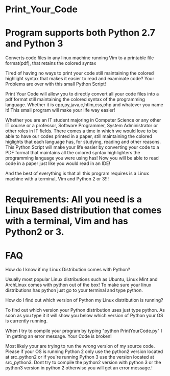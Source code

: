 # Print_Your_Code
# Program supports both Python 2.7 and Python 3
Converts code files in any linux machine running Vim to a printable  file format(pdf), that retains the colored syntax

Tired of having no ways to print your code still maintaining the colored highlight syntax that makes it easier to read and examinate code? Your Problems are over with this small Python Script!

Print Your Code will allow you to directly convert all your code files into a pdf format still maintaining the colored syntax of the programming language. Whether it is cpp,py,java,c,htlm,css,php and whatever you name it! This small program will make your life way easier!

Whether you are an IT student majoring in Computer Science or any other IT course or a professor, Software Programmer, System Administrator or other roles in IT fields. There comes a time in which we would love to be able to have our codes printed in a paper, still maintaining the colored higlights that each language has, for studying, reading and other reasons. This Python Script will make your life easier by converting your code to a PDF format that maintains all the colored syntax highlighters the programming language you were using has! Now you will be able to read code in a paper just like you would read in an IDE!

And the best of everything is that all this program requires is a Linux machine with a terminal, Vim and Python 2 or 3!!!

# Requirements: All you need is a Linux Based distribution that comes with a terminal, Vim and has Python2 or 3.


# FAQ

How do I know if my Linux Distribution comes with Python?

Usually most popular Linux distributions such as Ubuntu, Linux Mint and ArchLinux comes with python out of the box!
To make sure your linux distributions has python just go to your terminal and type python.

How do I find out which version of Python my Linux distribution is running?

To find out which version your Python distribution uses just type python.
As soon as you type it it will show you below which version of Python your OS is currently running.

When I try to compile your program by typing "python PrintYourCode.py" I´m getting an error message. Your Code is broken!

Most likely your are trying to run the wrong version of my source code. Please if your OS is running Python 2 only use the python2 version located at src_python2 or if you´re running Python 3 use the version located at src_python3. Dont try to compile the python2 version with python 3 or the python3 version in python 2 otherwise you will get an error message.! 
